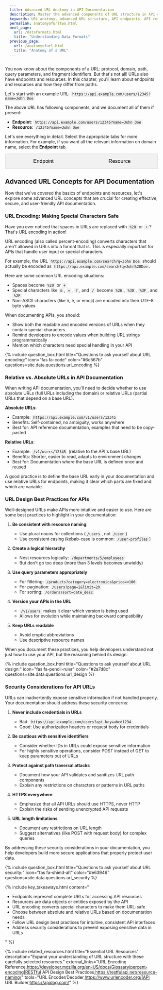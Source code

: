 ```yaml
---
title: Advanced URL Anatomy in API Documentation
description: Master the advanced components of URL structure in API documentation - endpoints, resources, HTTP methods, status codes, and authentication. Learn how each element enhances API functionality and why understanding these advanced URL concepts is essential for effective API integration and documentation.
keywords: URL anatomy, advanced URL structure, API endpoints, API resources, HTTP methods, RESTful methods, GET method, POST method, PUT method, DELETE method, PATCH method, status codes, HTTP status codes, API authentication, OAuth, API keys, Bearer tokens, URL troubleshooting, API security, API access control, RESTful URL design, API URL structure, endpoint design, resource naming, API integration, API documentation best practices, secure API access, HTTP response codes, token authentication, API authorization
permalink: anatomyofurltwo.html
next_page:
  url: /dataformats.html
  title: "Understanding Data Formats"
previous_page:
  url: /anatomyofurl.html
  title: "Anatomy of a URL"
---
```


You now know about the components of a URL: protocol, domain, path, query parameters, and fragment identifiers. But that's not all! URLs also have endpoints and resources. In this chapter, you'll learn about endpoints and resources and how they differ from paths.

Let's start with an example URL: `https://api.example.com/users/12345?name=John Doe`

The above URL has following components, and we document all of them if present:

* **Endpoint**: `https://api.example.com/users/12345?name=John Doe`
* **Resource**: `/12345?name=John Doe`

Let's see everything in detail. Select the appropriate tabs for more information. For example, if you want all the relevant information on domain name, select the **Endpoint** tab.

<div class="tabs">
    <button class="tablink" onclick="openTab('endpoint')">Endpoint</button>
    <button class="tablink" onclick="openTab('resource')">Resource</button>
</div>

<div id="endpoint" class="tabcontent">
    <h2>Endpoint</h2>
    <p>An endpoint is a complete URL that can be used to access a resource. It includes the protocol (for example, HTTP or HTTPS), domain name, path, and query parameters (if any). The HTTP method is also typically included in the endpoint.</p>

    <p>In our URL, the endpoint is: <code>https://api.example.com/users/12345?name=John Doe</code>.</p>

    <p>This endpoint can be used to retrieve the user with the ID 12345 from the API exposed by api.example.com.</p>

    <h3>How to Identify an Endpoint?</h3>

    <p>To identify an endpoint, look for the following components in the URL:</p>

    <ul>
        <li>Protocol (for example, HTTP or HTTPS)</li>
        <li>Domain name</li>
        <li>Path</li>
        <li>Query parameter (if any)</li>
    </ul>

    <p>For example, in the following URL, the endpoint is: <code>https://api.example.com/users/12345</code>:</p>
    <pre><code>HTTP GET /users/12345</code></pre>

    {% include question_box.html 
        title="Questions to ask yourself about endpoints:"
        icon="fas fa-question"
        questions=site.data.questions.endpoints
    %}
</div>

<div id="resource" class="tabcontent">
    <h2>Resource</h2>
    <p>A resource is a data object or entity that is exposed by an API. It can be anything from a single user to a complex product catalog. Resources are typically represented as JSON or XML objects in API responses.</p>
    <p>For example, the following JSON object could represent a user resource:</p>
    <pre><code>
{
  "id": 12345,
  "name": "John Doe",
  "email": "john.doe@example.com"
}
</code></pre>

    <p>Resources can be accessed through endpoints. For example, the following endpoint could be used to retrieve the user with the ID 12345:</p>

    <pre><code>HTTP GET /users/12345</code></pre>

    <p>Resources can also be created, updated, and deleted through endpoints. For example, the following endpoint could be used to create a new user:</p>

    <pre><code>HTTP POST /users</code></pre>

    <h3>How to Identify a Resource?</h3>

    <p>To identify a resource, look for the following in the URL:</p>

    <ul>
      <li>Path</li>
      <li>Query parameters (if any)</li>
    </ul>

    <p>For example, in the following URL, the resource is the user with <code>ID 12345</code>:</p>
    <pre><code>https://api.example.com/users/12345</code></pre>

    {% include question_box.html 
        title="Questions to ask yourself about resources:"
        icon="fas fa-question"
        questions=site.data.questions.resources
    %}
</div>

<script>
  function openTab(tabName) {
    var tabs = document.getElementsByClassName("tabcontent");
    for (var i = 0; i < tabs.length; i++) {
      tabs[i].style.display = "none";
      tabs[i].classList.remove("fadeIn");
    }

    var tablinks = document.getElementsByClassName("tablink");
    for (var i = 0; i < tablinks.length; i++) {
      tablinks[i].classList.remove("active-tab");
    }

    var tabContent = document.getElementById(tabName);
    tabContent.style.display = "block";
    tabContent.classList.add("fadeIn");
    
    var selectedTab = document.querySelector('.tablink[onclick="openTab(\'' + tabName + '\')"]');
    selectedTab.classList.add("active-tab");
  }

  // Show the Protocol tab by default
  document.addEventListener('DOMContentLoaded', function() {
    openTab('endpoint');
  });
</script>

<style>
  .tabs {
    overflow: hidden;
    border: 1px solid #ccc;
    background-color: #f1f1f1;
    border-radius: 5px 5px 0 0;
    display: flex;
  }
  
  .tablink {
    background-color: inherit;
    float: left;
    border: none;
    outline: none;
    cursor: pointer;
    padding: 14px 16px;
    transition: 0.3s;
    font-size: 17px;
    flex: 1;
    text-align: center;
  }
  
  .tablink:hover {
    background-color: #ddd;
  }
  
  .active-tab {
    background-color: #3a87ad;
    color: white;
  }
  
  .tabcontent {
    display: none;
    padding: 20px;
    border: 1px solid #ccc;
    border-top: none;
    border-radius: 0 0 5px 5px;
    animation: fadeEffect 1s;
  }
  
  @keyframes fadeEffect {
    from {opacity: 0;}
    to {opacity: 1;}
  }
  
  .question-box {
    background-color: #f8f9fa;
    border-left: 4px solid #3a87ad;
    padding: 15px;
    margin: 20px 0;
    border-radius: 0 5px 5px 0;
  }
  
  .question-box i {
    color: #3a87ad;
    margin-right: 10px;
  }
  
  code {
    background-color: #f1f1f1;
    padding: 2px 5px;
    border-radius: 3px;
    font-family: monospace;
  }
  
  pre {
    background-color: #f5f5f5;
    padding: 15px;
    border-radius: 5px;
    overflow-x: auto;
  }
</style>

## Advanced URL Concepts for API Documentation

Now that we've covered the basics of endpoints and resources, let's explore some advanced URL concepts that are crucial for creating effective, secure, and user-friendly API documentation.

<script async src="https://pagead2.googlesyndication.com/pagead/js/adsbygoogle.js?client=ca-pub-7149683584202371"
      crossorigin="anonymous"></script>
  <!-- AddTitleOne -->
  <ins class="adsbygoogle"
      style="display:block"
      data-ad-client="ca-pub-7149683584202371"
      data-ad-slot="7422872052"
      data-ad-format="auto"
      data-full-width-responsive="true"></ins>
  <script>
      (adsbygoogle = window.adsbygoogle || []).push({});
  </script>

### URL Encoding: Making Special Characters Safe

Have you ever noticed that spaces in URLs are replaced with `%20` or `+`? That's URL encoding in action! 

URL encoding (also called percent-encoding) converts characters that aren't allowed in URLs into a format that is. This is especially important for APIs that handle user input or special characters.

For example, the URL `https://api.example.com/search?q=John Doe` should actually be encoded as `https://api.example.com/search?q=John%20Doe`.

Here are some common URL encoding situations:
* Spaces become `%20` or `+`
* Special characters like `&`, `=`, `?`, and `/` become `%26`, `%3D`, `%3F`, and `%2F`
* Non-ASCII characters (like ñ, é, or emoji) are encoded into their UTF-8 byte values

When documenting APIs, you should:
* Show both the readable and encoded versions of URLs when they contain special characters
* Remind developers to encode values when building URL strings programmatically
* Mention which characters need special handling in your API

{% include question_box.html 
    title="Questions to ask yourself about URL encoding:"
    icon="fas fa-code"
    color="#6c567b"
    questions=site.data.questions.url_encoding
%}

### Relative vs. Absolute URLs in API Documentation

When writing API documentation, you'll need to decide whether to use absolute URLs (full URLs including the domain) or relative URLs (partial URLs that depend on a base URL).

**Absolute URLs**:
* Example: `https://api.example.com/v1/users/12345`
* Benefits: Self-contained, no ambiguity, works anywhere
* Best for: API reference documentation, examples that need to be copy-pasted

**Relative URLs**:
* Example: `/v1/users/12345` (relative to the API's base URL)
* Benefits: Shorter, easier to read, adapts to environment changes
* Best for: Documentation where the base URL is defined once and reused

A good practice is to define the base URL early in your documentation and use relative URLs for endpoints, making it clear which parts are fixed and which are variable.

<script async src="https://pagead2.googlesyndication.com/pagead/js/adsbygoogle.js?client=ca-pub-7149683584202371"
      crossorigin="anonymous"></script>
  <!-- AddTitleOne -->
  <ins class="adsbygoogle"
      style="display:block"
      data-ad-client="ca-pub-7149683584202371"
      data-ad-slot="7422872052"
      data-ad-format="auto"
      data-full-width-responsive="true"></ins>
  <script>
      (adsbygoogle = window.adsbygoogle || []).push({});
  </script>

### URL Design Best Practices for APIs

Well-designed URLs make APIs more intuitive and easier to use. Here are some best practices to highlight in your documentation:

1. **Be consistent with resource naming**
   * Use plural nouns for collections (`/users`, not `/user`)
   * Use consistent casing (kebab-case is common: `/user-profiles`)

2. **Create a logical hierarchy**
   * Nest resources logically: `/departments/5/employees`
   * But don't go too deep (more than 3 levels becomes unwieldy)

3. **Use query parameters appropriately**
   * For filtering: `/products?category=electronics&price=<100`
   * For pagination: `/users?page=2&limit=20`
   * For sorting: `/orders?sort=date_desc`

4. **Version your APIs in the URL**
   * `/v1/users` makes it clear which version is being used
   * Allows for evolution while maintaining backward compatibility

5. **Keep URLs readable**
   * Avoid cryptic abbreviations
   * Use descriptive resource names

When you document these practices, you help developers understand not just how to use your API, but the reasoning behind its design.

{% include question_box.html 
    title="Questions to ask yourself about URL design:"
    icon="fas fa-pencil-ruler"
    color="#2a7d8c"
    questions=site.data.questions.url_design
%}


<script async src="https://pagead2.googlesyndication.com/pagead/js/adsbygoogle.js?client=ca-pub-7149683584202371"
      crossorigin="anonymous"></script>
  <!-- AddTitleOne -->
  <ins class="adsbygoogle"
      style="display:block"
      data-ad-client="ca-pub-7149683584202371"
      data-ad-slot="7422872052"
      data-ad-format="auto"
      data-full-width-responsive="true"></ins>
  <script>
      (adsbygoogle = window.adsbygoogle || []).push({});
  </script>

### Security Considerations for API URLs

URLs can inadvertently expose sensitive information if not handled properly. Your documentation should address these security concerns:

1. **Never include credentials in URLs**
   * Bad: `https://api.example.com/users?api_key=abcd1234`
   * Good: Use authorization headers or request body for credentials

2. **Be cautious with sensitive identifiers**
   * Consider whether IDs in URLs could expose sensitive information
   * For highly sensitive operations, consider POST instead of GET to keep parameters out of URLs

3. **Protect against path traversal attacks**
   * Document how your API validates and sanitizes URL path components
   * Explain any restrictions on characters or patterns in URL paths

4. **HTTPS everywhere**
   * Emphasize that all API URLs should use HTTPS, never HTTP
   * Explain the risks of sending unencrypted API requests

5. **URL length limitations**
   * Document any restrictions on URL length
   * Suggest alternatives (like POST with request body) for complex queries

By addressing these security considerations in your documentation, you help developers build more secure applications that properly protect user data.

{% include question_box.html 
    title="Questions to ask yourself about URL security:"
    icon="fas fa-shield-alt"
    color="#e63946"
    questions=site.data.questions.url_security
%}

{% include key_takeaways.html content="
<ul>
  <li>Endpoints represent complete URLs for accessing API resources</li>
  <li>Resources are data objects or entities exposed by the API</li>
  <li>URL encoding converts special characters to make them URL-safe</li>
  <li>Choose between absolute and relative URLs based on documentation needs</li>
  <li>Follow URL design best practices for intuitive, consistent API interfaces</li>
  <li>Address security considerations to prevent exposing sensitive data in URLs</li>
</ul>
" %}

{% include related_resources.html 
  title="Essential URL Resources"
  description="Expand your understanding of URL structure with these carefully selected resources."
  external_links="URL Encoding Reference,https://developer.mozilla.org/en-US/docs/Glossary/percent-encoding|RESTful API Design Best Practices,https://restfulapi.net/resource-naming/"
  tools="URL Encoder/Decoder,https://www.urlencoder.org/|API URL Builder,https://apidog.com/"
%}